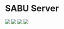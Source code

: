 # SABU Server
<a target="_blank" href="https://github.com/SABU-WS/server"><img src="https://img.shields.io/github/contributors/SABU-WS/server" /></a> <a target="_blank" href="https://github.com/SABU-WS/server"><img src="https://img.shields.io/github/last-commit/SABU-WS/server" /></a> <a target="_blank" href="https://github.com/SABU-WS/server"><img src="https://img.shields.io/github/repo-size/SABU-WS/server" /></a> <a target="_blank" href="https://github.com/SABU-WS/server"><img src="https://img.shields.io/github/license/SABU-WS/server" /></a>
